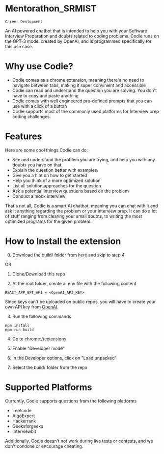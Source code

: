 # Mentorathon_SRMIST

`Career Devlopment`

An AI powered chatbot that is intended to help you with your Software Interview Preparation and doubts related to coding problems. Codie runs on the GPT-3 model created by OpenAI, and is programmed specifically for this use case.  

# Why use Codie?
- Codie comes as a chrome extension, meaning there's no need to navigate between tabs, making it super convinient and accessible
- Codie can read and understand the question you are solving. You don't have to copy and paste anything
- Codie comes with well engineered pre-defined prompts that you can use with a click of a button
- Codie supports most of the commonly used platforms for Interview prep coding challenges.

# Features
Here are some cool things Codie can do:  
- See and understand the problem you are trying, and help you with any doubts you have on that.  
- Explain the question better with examples.  
- Give you a hint on how to get started
- Help you think of a more optimized solution
- List all solution approaches for the question
- Ask a potential interview questions based on the problem
- Conduct a mock interview

That's not all, Codie is a smart AI chatbot, meaning you can chat with it and ask it anything regarding the problem or your interview prep. It can do a lot of stuff ranging from clearing your small doubts, to writing the most optimized programs for the given problem. 

# How to Install the extension

0. Download the build/ folder from [here](https://drive.google.com/drive/folders/1Rgn7SwjAYUYvbV8vGjwRazjggD3C0TEE?usp=share_link) and skip to step 4   

OR    

1. Clone/Download this repo  

2. At the root folder, create a .env file with the following content
```
REACT_APP_GPT_API = <OpenAI_API_KEY>
```
Since keys can't be uploaded on public repos, you will have to create your own API key from [OpenAI](https://platform.openai.com/account/api-keys).

3. Run the following commands
```
npm install
npm run build
```

4. Go to chrome://extensions  
 
5. Enable "Developer mode"

6. In the Developer options, click on "Load unpacked"  

7. Select the build/ folder from the repo

# Supported Platforms
Currently, Codie supports questions from the following platforms
- Leetcode
- AlgoExpert
- Hackerrank
- Geeksforgeeks
- Interviewbit

Additionally, Codie doesn't not work during live tests or contests, and we don't condone or encourage cheating.
 

